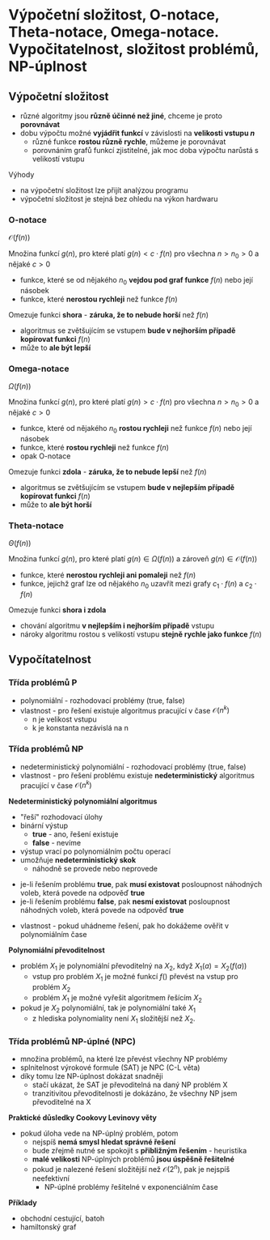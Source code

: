 # Výpočetní složitost, O-notace, Theta-notace, Omega-notace. Vypočitatelnost, složitost problémů, NP-úplnost

## Výpočetní složitost

- různé algoritmy jsou **různě účinné než jiné**, chceme je proto **porovnávat**
- dobu výpočtu možné **vyjádřit funkcí** v závislosti na **velikosti vstupu $n$**
	- různé funkce **rostou různě rychle**, můžeme je porovnávat
	- porovnáním grafů funkcí zjistitelné, jak moc doba výpočtu narůstá s velikostí vstupu

Výhody
- na výpočetní složitost lze přijít analýzou programu
- výpočetní složitost je stejná bez ohledu na výkon hardwaru
### O-notace

$\mathcal{O}(f(n))$

Množina funkcí $g(n)$, pro které platí $g(n) < c\cdot f(n)$ pro všechna $n>n_{0}>0$ a nějaké $c>0$
- funkce, které se od nějakého $n_{0}$ **vejdou pod graf funkce** $f(n)$ nebo její násobek
- funkce, které **nerostou rychleji** než funkce $f(n)$

Omezuje funkci **shora** - **záruka, že to nebude horší** než $f(n)$
- algoritmus se zvětšujícím se vstupem **bude v nejhorším případě kopírovat funkci** $f(n)$
- může to **ale být lepší**

### Omega-notace

$\Omega(f(n))$

Množina funkcí $g(n)$, pro které platí $g(n) > c \cdot f(n)$ pro všechna $n>n_{0}>0$ a nějaké $c>0$
- funkce, které od nějakého $n_{0}$ **rostou rychleji** než funkce $f(n)$ nebo její násobek 
- funkce, které **rostou rychleji** než funkce $f(n)$
- opak O-notace

Omezuje funkci **zdola** - **záruka, že to nebude lepší** než $f(n)$
- algoritmus se zvětšujícím se vstupem **bude v nejlepším případě kopírovat funkci** $f(n)$
- může to **ale být horší**

### Theta-notace

$\Theta(f(n))$

Množina funkcí $g(n)$, pro které platí $g(n) \in \Omega(f(n))$ a zároveň $g(n) \in \mathcal{O}(f(n))$
- funkce, které **nerostou rychleji ani pomaleji** než $f(n)$
- funkce, jejichž graf lze od nějakého $n_{0}$ uzavřít mezi grafy $c_{1} \cdot f(n)$ a $c_{2} \cdot f(n)$

Omezuje funkci **shora i zdola**
- chování algoritmu **v nejlepším i nejhorším případě** vstupu
- nároky algoritmu rostou s velikostí vstupu **stejně rychle jako funkce** $f(n)$

## Vypočítatelnost

### Třída problémů P

- polynomiální - rozhodovací problémy (true, false)
- vlastnost - pro řešení existuje algoritmus pracující v čase $\mathcal{O}(n^k)$
	- n je velikost vstupu
	- k je konstanta nezávislá na n

### Třída problémů NP

- nedeterministický polynomiální - rozhodovací problémy (true, false)
- vlastnost - pro řešení problému existuje **nedeterministický** algoritmus pracující v čase $\mathcal{O}(n^k)$

**Nedeterministický polynomiální algoritmus**
- "řeší" rozhodovací úlohy
- binární výstup
	- **true** - ano, řešení existuje
	- **false** - nevíme
- výstup vrací po polynomiálním počtu operací
- umožňuje **nedeterministický skok**
	- náhodně se provede nebo neprovede
+ je-li řešením problému **true**, pak **musí existovat** posloupnost náhodných voleb, která povede na odpověď **true**
+ je-li řešením problému **false**, pak **nesmí existovat** posloupnost náhodných voleb, která povede na odpověď **true**
- vlastnost - pokud uhádneme řešení, pak ho dokážeme ověřit v polynomiálním čase

**Polynomiální převoditelnost**
- problém $X_{1}$ je polynomiální převoditelný na $X_{2}$, když $X_{1}(a) = X_{2}(f(a))$
	- vstup pro problém $X_{1}$ je možné funkcí $f()$ převést na vstup pro problém $X_{2}$
	- problém $X_{1}$ je možné vyřešit algoritmem řešícím $X_{2}$
- pokud je $X_{2}$ polynomiální, tak je polynomiální také $X_{1}$
	- z hlediska polynomiality není $X_{1}$ složitější než $X_{2}$.

### Třída problémů NP-úplné (NPC)

- množina problémů, na které lze převést všechny NP problémy
- splnitelnost výrokové formule (SAT) je NPC (C-L věta)
- díky tomu lze NP-úplnost dokázat snadněji
	- stačí ukázat, že SAT je převoditelná na daný NP problém X
	- tranzitivitou převoditelnosti je dokázáno, že všechny NP jsem převoditelné na X

**Praktické důsledky Cookovy Levinovy věty**
- pokud úloha vede na NP-úplný problém, potom
	- nejspíš **nemá smysl hledat správné řešení**
	- bude zřejmě nutné se spokojit s **přibližným řešením** - heuristika
	- **malé velikosti** NP-úplných problémů **jsou úspěšně řešitelné**
	- pokud je nalezené řešení složitější než $\mathcal{O}(2^n)$, pak je nejspíš neefektivní
		- NP-úplné problémy řešitelné v exponenciálním čase

**Příklady**
- obchodní cestující, batoh
- hamiltonský graf